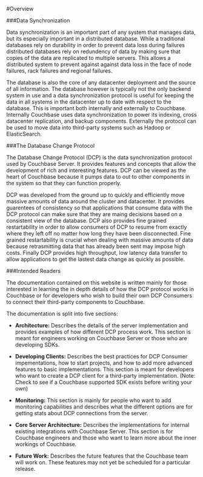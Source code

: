 #Overview

###Data Synchronization

Data synchronization is an important part of any system that manages data, but its especially important in a distributed database. While a traditional databases rely on durability in order to prevent data loss during failures distributed databases rely on redundency of data by making sure that copies of the data are replicated to multiple servers. This allows a distributed system to prevent against against data loss in the face of node failures, rack failures and regional failures.

The database is also the core of any datacenter deployment and the source of all information. The database however is typically not the only backend system in use and a data synchronization protocol is useful for keeping the data in all systems in the datacenter up to date with respect to the database. This is important both internally and externally to Couchbase. Internally Couchbase uses data synchronization to power its indexing, cross datacenter replication, and backup components. Externally the protocol can be used to move data into third-party systems such as Hadoop or ElasticSearch.

###The Database Change Protocol

The Database Change Protocol (DCP) is the data synchronization protocol used by Couchbase Server. It provides features and concepts that allow the development of rich and interesting features. DCP can be viewed as the heart of Couchbase because it pumps data to out to other components in the system so that they can function properly.

DCP was developed from the ground up to quickly and efficiently move massive amounts of data around the cluster and datacenter. It provides guarentees of consistency so that applications that consume data with the DCP protocol can make sure that they are maing decisions based on a consistent view of the database. DCP also provides fine grained restartability in order to allow consumers of DCP to resume from exactly where they left off no matter how long they have been disconnected. Fine grained restartability is crucial when dealing with massive amounts of data because retrasmitting data that has already been sent may impose high costs. Finally DCP provides high throughput, low latency data transfer to allow applications to get the lastest data change as quickly as possible.

###Intended Readers

The documentation contained on this website is written mainly for those interested in learning the in depth details of how the DCP protocol works in Couchbase or for developers who wish to build their own DCP Consumers to connect their third-party components to Couchbase.

The documentation is split into five sections:

* **Architecture:** Describes the details of the server implementation and provides examples of how different DCP process work. This section is meant for engineers working on Couchbase Server or those who are developing SDKs.

* **Developing Clients:** Describes the best practices for DCP Consumer impementations, how to start projects, and how to add more advanced features to basic implementations. This section is meant for developers who want to create a DCP client for a third-party implementation. (Note: Check to see if a Couchbase supported SDK exists before writing your own)

* **Monitoring:** This section is mainly for people who want to add monitoring capabilities and describes what the different options are for getting stats about DCP connections from the server.

* **Core Server Architecture:** Describes the implementations for internal existing integrations with Couchbase Server. This section is for Couchbase engineers and those who want to learn more about the inner workings of Couchbase.

* **Future Work:** Describes the future features that the Couchbase team will work on. These features may not yet be scheduled for a particular release.
